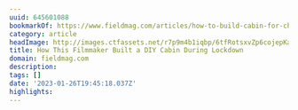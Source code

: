 ```yaml
---
uuid: 645601088
bookmarkOf: https://www.fieldmag.com/articles/how-to-build-cabin-for-cheap-diy-timelapse-video
category: article
headImage: http://images.ctfassets.net/r7p9m4b1iqbp/6tfRotsxvZp6cojepKa6Td/d15cf38d91f947791f2d85bb8704016c/DIY-Cabin-Interview-Graeme-Jenvey-16.jpg?w=1000
title: How This Filmmaker Built a DIY Cabin During Lockdown
domain: fieldmag.com
description:
tags: []
date: '2023-01-26T19:45:18.037Z'
highlights:
---
```




